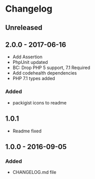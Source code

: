 # Changelog

<!-- There is always Unreleased section on the top. Subsections (Added, Changed, Fixed, Removed) should be added as needed. -->
## Unreleased

## 2.0.0 - 2017-06-16
- Add Assertion
- PhpUnit updated
- BC: Drop PHP 5 support, 7.1 Required
- Add codehealth dependencies
- PHP 7.1 types added

### Added
- packigist icons to readme

## 1.0.1
- Readme fixed

## 1.0.0 - 2016-09-05
### Added
- CHANGELOG.md file
